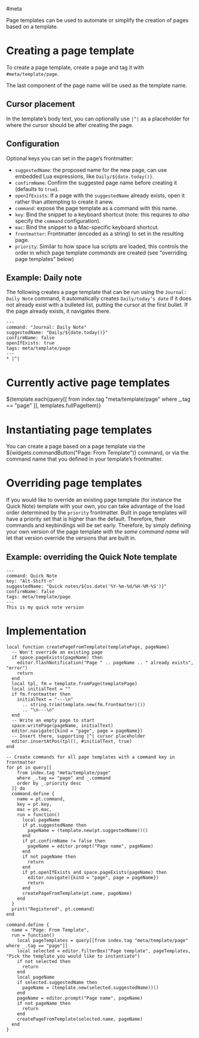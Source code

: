 #meta

Page templates can be used to automate or simplify the creation of pages based on a template.

# Creating a page template
To create a page template, create a page and tag it with `#meta/template/page`.

The last component of the page name will be used as the template name.

## Cursor placement
In the template’s body text, you can optionally use `|^|` as a placeholder for where the cursor should be after creating
the page.

## Configuration
Optional keys you can set in the page’s frontmatter:

* `suggestedName`: the proposed name for the new page, can use embedded Lua expressions, like `Daily/${date.today()}`.
* `confirmName`: Confirm the suggested page name before creating it (defaults to `true`).
* `openIfExists`: If a page with the `suggestedName` already exists, open it rather than attempting to create it anew.
* `command`: expose the page template as a command with this name.
* `key`: Bind the snippet to a keyboard shortcut (note: this requires to _also_ specify the `command` configuration).
* `mac`: Bind the snippet to a Mac-specific keyboard shortcut.
* `frontmatter`: Frontmatter (encoded as a string) to set in the resulting page.
* `priority`: Similar to how space lua scripts are loaded, this controls the order in which page template _commands_ are
  created (see "overriding page templates" below)

## Example: Daily note
The following creates a page template that can be run using the `Journal: Daily Note` command, it automatically creates
`Daily/today’s date` if it does not already exist with a bulleted list, putting the cursor at the first bullet. If the
page already exists, it navigates there.

~~~
---
command: "Journal: Daily Note"
suggestedName: "Daily/${date.today()}"
confirmName: false
openIfExists: true
tags: meta/template/page
---
* |^|
~~~

# Currently active page templates

${template.each(query[[
from index.tag "meta/template/page"
where _.tag == "page"
]], templates.fullPageItem)}

# Instantiating page templates

You can create a page based on a page template via the ${widgets.commandButton("Page: From Template")} command, or via
the command name that you defined in your template’s frontmatter.

# Overriding page templates

If you would like to override an existing page template (for instance the Quick Note) template with your own, you can
take advantage of the load order determined by the `priority` frontmatter. Built in page templates will have a priority
set that is higher than the default. Therefore, their commands and keybindings will be set early. Therefore, by simply
defining your own version of the page template _with the same command name_ will let that version override the versions
that are built in.

## Example: overriding the Quick Note template

~~~
---
command: Quick Note
key: "Alt-Shift-n"
suggestedName: "Quick notes/${os.date('%Y-%m-%d/%H-%M-%S')}"
confirmName: false
tags: meta/template/page
---
This is my quick note version
~~~

# Implementation
```space-lua
local function createPageFromTemplate(templatePage, pageName)
  -- Won't override an existing page
  if space.pageExists(pageName) then
    editor.flashNotification("Page " .. pageName .. " already exists", "error")
    return
  end
  local tpl, fm = template.fromPage(templatePage)
  local initialText = ""
  if fm.frontmatter then
    initialText = "---\n"
      .. string.trim(template.new(fm.frontmatter)())
      .. "\n---\n"
  end
  -- Write an empty page to start
  space.writePage(pageName, initialText)
  editor.navigate({kind = "page", page = pageName})
  -- Insert there, supporting |^| cursor placeholder
  editor.insertAtPos(tpl(), #initialText, true)
end

-- Create commands for all page templates with a command key in frontmatter
for pt in query[[
    from index.tag "meta/template/page"
    where _.tag == "page" and _.command
    order by _.priority desc
  ]] do
  command.define {
    name = pt.command,
    key = pt.key,
    mac = pt.mac,
    run = function()
      local pageName
      if pt.suggestedName then
        pageName = (template.new(pt.suggestedName))()
      end
      if pt.confirmName != false then
        pageName = editor.prompt("Page name", pageName)
      end
      if not pageName then
        return
      end
      if pt.openIfExists and space.pageExists(pageName) then
        editor.navigate({kind = "page", page = pageName})
        return
      end
      createPageFromTemplate(pt.name, pageName)
    end
  }
  print("Registered", pt.command)
end

command.define {
  name = "Page: From Template",
  run = function()
    local pageTemplates = query[[from index.tag "meta/template/page" where _.tag == "page"]]
    local selected = editor.filterBox("Page template", pageTemplates, "Pick the template you would like to instantiate")
    if not selected then
      return
    end
    local pageName
    if selected.suggestedName then
      pageName = (template.new(selected.suggestedName))()
    end
    pageName = editor.prompt("Page name", pageName)
    if not pageName then
      return
    end
    createPageFromTemplate(selected.name, pageName)
  end
}
```
